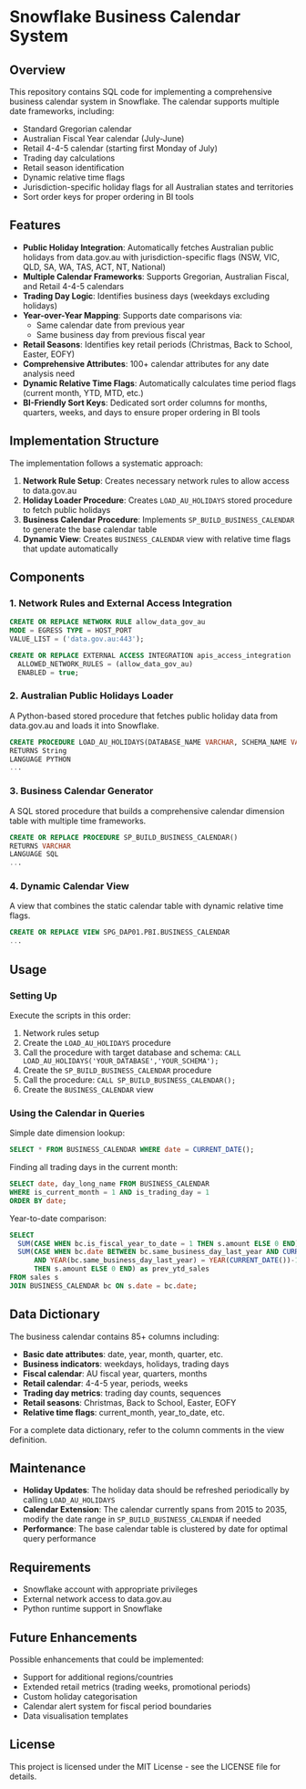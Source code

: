 # Snowflake Business Calendar System

## Overview

This repository contains SQL code for implementing a comprehensive business calendar system in Snowflake. The calendar supports multiple date frameworks, including:

- Standard Gregorian calendar
- Australian Fiscal Year calendar (July-June)
- Retail 4-4-5 calendar (starting first Monday of July)
- Trading day calculations
- Retail season identification
- Dynamic relative time flags
- Jurisdiction-specific holiday flags for all Australian states and territories
- Sort order keys for proper ordering in BI tools

## Features

- **Public Holiday Integration**: Automatically fetches Australian public holidays from data.gov.au with jurisdiction-specific flags (NSW, VIC, QLD, SA, WA, TAS, ACT, NT, National)
- **Multiple Calendar Frameworks**: Supports Gregorian, Australian Fiscal, and Retail 4-4-5 calendars
- **Trading Day Logic**: Identifies business days (weekdays excluding holidays)
- **Year-over-Year Mapping**: Supports date comparisons via:
  - Same calendar date from previous year
  - Same business day from previous fiscal year
- **Retail Seasons**: Identifies key retail periods (Christmas, Back to School, Easter, EOFY)
- **Comprehensive Attributes**: 100+ calendar attributes for any date analysis need
- **Dynamic Relative Time Flags**: Automatically calculates time period flags (current month, YTD, MTD, etc.)
- **BI-Friendly Sort Keys**: Dedicated sort order columns for months, quarters, weeks, and days to ensure proper ordering in BI tools

## Implementation Structure

The implementation follows a systematic approach:

1. **Network Rule Setup**: Creates necessary network rules to allow access to data.gov.au
2. **Holiday Loader Procedure**: Creates `LOAD_AU_HOLIDAYS` stored procedure to fetch public holidays
3. **Business Calendar Procedure**: Implements `SP_BUILD_BUSINESS_CALENDAR` to generate the base calendar table
4. **Dynamic View**: Creates `BUSINESS_CALENDAR` view with relative time flags that update automatically

## Components

### 1. Network Rules and External Access Integration

```sql
CREATE OR REPLACE NETWORK RULE allow_data_gov_au 
MODE = EGRESS TYPE = HOST_PORT 
VALUE_LIST = ('data.gov.au:443');

CREATE OR REPLACE EXTERNAL ACCESS INTEGRATION apis_access_integration
  ALLOWED_NETWORK_RULES = (allow_data_gov_au)
  ENABLED = true;
```

### 2. Australian Public Holidays Loader

A Python-based stored procedure that fetches public holiday data from data.gov.au and loads it into Snowflake.

```sql
CREATE PROCEDURE LOAD_AU_HOLIDAYS(DATABASE_NAME VARCHAR, SCHEMA_NAME VARCHAR)
RETURNS String
LANGUAGE PYTHON
...
```

### 3. Business Calendar Generator

A SQL stored procedure that builds a comprehensive calendar dimension table with multiple time frameworks.

```sql
CREATE OR REPLACE PROCEDURE SP_BUILD_BUSINESS_CALENDAR()
RETURNS VARCHAR
LANGUAGE SQL
...
```

### 4. Dynamic Calendar View

A view that combines the static calendar table with dynamic relative time flags.

```sql
CREATE OR REPLACE VIEW SPG_DAP01.PBI.BUSINESS_CALENDAR
...
```

## Usage

### Setting Up

Execute the scripts in this order:

1. Network rules setup
2. Create the `LOAD_AU_HOLIDAYS` procedure
3. Call the procedure with target database and schema: `CALL LOAD_AU_HOLIDAYS('YOUR_DATABASE','YOUR_SCHEMA');`
4. Create the `SP_BUILD_BUSINESS_CALENDAR` procedure
5. Call the procedure: `CALL SP_BUILD_BUSINESS_CALENDAR();`
6. Create the `BUSINESS_CALENDAR` view

### Using the Calendar in Queries

Simple date dimension lookup:
```sql
SELECT * FROM BUSINESS_CALENDAR WHERE date = CURRENT_DATE();
```

Finding all trading days in the current month:
```sql
SELECT date, day_long_name FROM BUSINESS_CALENDAR 
WHERE is_current_month = 1 AND is_trading_day = 1
ORDER BY date;
```

Year-to-date comparison:
```sql
SELECT 
  SUM(CASE WHEN bc.is_fiscal_year_to_date = 1 THEN s.amount ELSE 0 END) as ytd_sales,
  SUM(CASE WHEN bc.date BETWEEN bc.same_business_day_last_year AND CURRENT_DATE() 
      AND YEAR(bc.same_business_day_last_year) = YEAR(CURRENT_DATE())-1 
      THEN s.amount ELSE 0 END) as prev_ytd_sales
FROM sales s
JOIN BUSINESS_CALENDAR bc ON s.date = bc.date;
```

## Data Dictionary

The business calendar contains 85+ columns including:

- **Basic date attributes**: date, year, month, quarter, etc.
- **Business indicators**: weekdays, holidays, trading days
- **Fiscal calendar**: AU fiscal year, quarters, months
- **Retail calendar**: 4-4-5 year, periods, weeks
- **Trading day metrics**: trading day counts, sequences
- **Retail seasons**: Christmas, Back to School, Easter, EOFY
- **Relative time flags**: current_month, year_to_date, etc.

For a complete data dictionary, refer to the column comments in the view definition.

## Maintenance

- **Holiday Updates**: The holiday data should be refreshed periodically by calling `LOAD_AU_HOLIDAYS`
- **Calendar Extension**: The calendar currently spans from 2015 to 2035, modify the date range in `SP_BUILD_BUSINESS_CALENDAR` if needed
- **Performance**: The base calendar table is clustered by date for optimal query performance

## Requirements

- Snowflake account with appropriate privileges
- External network access to data.gov.au
- Python runtime support in Snowflake

## Future Enhancements

Possible enhancements that could be implemented:

- Support for additional regions/countries
- Extended retail metrics (trading weeks, promotional periods)
- Custom holiday categorisation
- Calendar alert system for fiscal period boundaries
- Data visualisation templates

## License

This project is licensed under the MIT License - see the LICENSE file for details.
